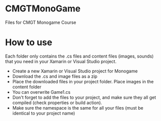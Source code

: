# CMGTMonoGame
Files for CMGT Monogame Course

# How to use
Each folder only contains the .cs files and content files (images, sounds) that you need in your Xamarin or Visual Studio project.

- Create a new Xamarin or Visual Studio project for Monogame
- Download the .cs and image files as a zip
- Place the downloaded files in your project folder. Place images in the content folder
- You can overwrite Game1.cs
- Don't forget to add the files to your project, and make sure they all get compiled (check properties or build action).
- Make sure the namespace is the same for all your files (must be identical to your project name)
